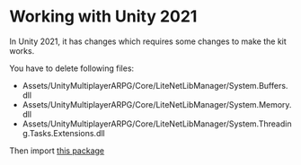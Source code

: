 # Working with Unity 2021

In Unity 2021, it has changes which requires some changes to make the kit works.

You have to delete following files:
- Assets/UnityMultiplayerARPG/Core/LiteNetLibManager/System.Buffers.dll
- Assets/UnityMultiplayerARPG/Core/LiteNetLibManager/System.Memory.dll
- Assets/UnityMultiplayerARPG/Core/LiteNetLibManager/System.Threading.Tasks.Extensions.dll

Then import [this package](https://suriyun-production.github.io/mmorpg-kit-docs/files/MMORPG_KIT2021.2_Microsoft.Bcl.AsyncInterfaces5.0.0.dll)